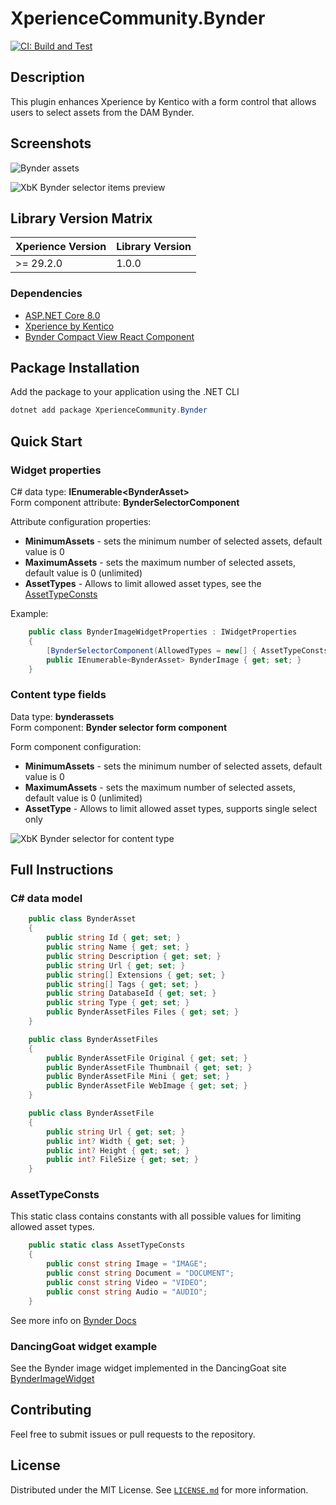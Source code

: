 # XperienceCommunity.Bynder

[![CI: Build and Test](https://github.com/actum/xperience-community-bynder/actions/workflows/ci.yml/badge.svg)](https://github.com/actum/xperience-community-bynder/actions/workflows/ci.yml)

## Description

This plugin enhances Xperience by Kentico with a form control that allows users to select assets from the DAM Bynder.

## Screenshots

![Bynder assets](/images/bynder_component1.png)

![XbK Bynder selector items preview](/images/bynder_component2.png)

## Library Version Matrix

| Xperience Version | Library Version |
| ----------------- | --------------- |
| >= 29.2.0         | 1.0.0           |

### Dependencies

- [ASP.NET Core 8.0](https://dotnet.microsoft.com/en-us/download)
- [Xperience by Kentico](https://docs.kentico.com/changelog)
- [Bynder Compact View React Component](https://www.npmjs.com/package/@bynder/compact-view)

## Package Installation

Add the package to your application using the .NET CLI

```powershell
dotnet add package XperienceCommunity.Bynder
```

## Quick Start

### Widget properties

C# data type: **IEnumerable\<BynderAsset\>** \
Form component attribute: **BynderSelectorComponent**

Attribute configuration properties:

- **MinimumAssets** - sets the minimum number of selected assets, default value is 0
- **MaximumAssets** - sets the maximum number of selected assets, default value is 0 (unlimited)
- **AssetTypes** - Allows to limit allowed asset types, see the [AssetTypeConsts](#assettypeconsts)

Example:

```csharp
    public class BynderImageWidgetProperties : IWidgetProperties
    {
        [BynderSelectorComponent(AllowedTypes = new[] { AssetTypeConsts.Image }, MinimumAssets = 1, MaximumAssets = 3)]
        public IEnumerable<BynderAsset> BynderImage { get; set; }
    }

```

### Content type fields

Data type: **bynderassets** \
Form component: **Bynder selector form component**

Form component configuration:

- **MinimumAssets** - sets the minimum number of selected assets, default value is 0
- **MaximumAssets** - sets the maximum number of selected assets, default value is 0 (unlimited)
- **AssetType** - Allows to limit allowed asset types, supports single select only

![XbK Bynder selector for content type](/images/bynder_component_contenttype.png)

## Full Instructions

### C# data model

```csharp
    public class BynderAsset
    {
        public string Id { get; set; }
        public string Name { get; set; }
        public string Description { get; set; }
        public string Url { get; set; }
        public string[] Extensions { get; set; }
        public string[] Tags { get; set; }
        public string DatabaseId { get; set; }
        public string Type { get; set; }
        public BynderAssetFiles Files { get; set; }
    }

    public class BynderAssetFiles
    {
        public BynderAssetFile Original { get; set; }
        public BynderAssetFile Thumbnail { get; set; }
        public BynderAssetFile Mini { get; set; }
        public BynderAssetFile WebImage { get; set; }
    }

    public class BynderAssetFile
    {
        public string Url { get; set; }
        public int? Width { get; set; }
        public int? Height { get; set; }
        public int? FileSize { get; set; }
    }
```

### AssetTypeConsts

This static class contains constants with all possible values for limiting allowed asset types.

```csharp
    public static class AssetTypeConsts
    {
        public const string Image = "IMAGE";
        public const string Document = "DOCUMENT";
        public const string Video = "VIDEO";
        public const string Audio = "AUDIO";
    }
```

See more info on [Bynder Docs](https://developer-docs.bynder.com/ui-components#compact-view)

### DancingGoat widget example

See the Bynder image widget implemented in the DancingGoat site [BynderImageWidget](./examples/DancingGoat/Components/Widgets/BynderImageWidget/)

## Contributing

Feel free to submit issues or pull requests to the repository.

## License

Distributed under the MIT License. See [`LICENSE.md`](./LICENSE.md) for more information.
